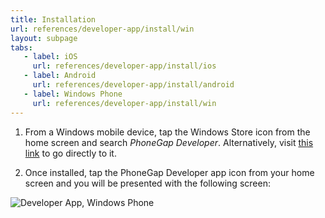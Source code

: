 ```yaml
---
title: Installation
url: references/developer-app/install/win
layout: subpage
tabs:
   - label: iOS
     url: references/developer-app/install/ios
   - label: Android
     url: references/developer-app/install/android
   - label: Windows Phone
     url: references/developer-app/install/win
---
```


1. From a Windows mobile device, tap the Windows Store icon from the home screen and search *PhoneGap Developer*. Alternatively, visit [this link](http://www.windowsphone.com/en-us/store/app/phonegap-developer/5c6a2d1e-4fad-4bf8-aaf7-71380cc84fe3) to go directly to it.

1. Once installed, tap the PhoneGap Developer app icon from your home screen and you will be presented with the following screen:

  <img class="mobile-image" src="/images/dev-app-home-win.png" alt="Developer App, Windows Phone">
